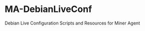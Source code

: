 MA-DebianLiveConf
=================

Debian Live Configuration Scripts and Resources for Miner Agent

